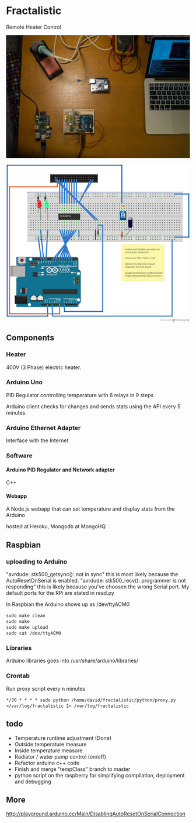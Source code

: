 # Fractalistic
Remote Heater Control

![](https://github.com/rhymn/fractalistic/blob/master/extra/fracd.jpg)

![](https://github.com/rhymn/fractalistic/blob/master/extra/fritzing.png)

## Components

### Heater
400V (3 Phase) electric heater.

### Arduino Uno
PID Regulator controlling temperature with 6 relays in 9 steps

Arduino client checks for changes and sends stats using the API every 5 minutes.

### Arduino Ethernet Adapter
Interface with the Internet

### Software

#### Arduino PID Regulator and Network adapter
C++

#### Webapp
A Node.js webapp that can set temperature and display stats from the Arduino

hosted at Heroku, Mongodb at MongoHQ

## Raspbian

### uploading to Arduino
"avrdude: stk500_getsync(): not in sync" this is most likely because the AutoResetOnSerial is enabled.
"avrdude: stk500_recv(): programmer is not responding" this is likely because you've choosen the wrong Serial port. My default ports for the RPi are stated in read.py

In Raspbian the Arduino shows up as /dev/ttyACM0

```
sudo make clean
sudo make
sudo make upload
sudo cat /dev/ttyACM0
```

### Libraries
Arduino libraries goes into /usr/share/arduino/libraries/

### Crontab
Run proxy script every n minutes

```
*/30 * * * * sudo python /home/david/fractalistic/python/proxy.py >/var/log/fractalistic 2> /var/log/fractalistic
```


## todo
* Temperature runtime adjustment (Done)
* Outside temperature measure
* Inside temperature measure
* Radiator / water pump control (on/off)
* Refactor arduino c++ code
* Finish and merge "tempClass" branch to master
* python script on the raspberry for simplifying compilation, deployment and debugging

## More
http://playground.arduino.cc/Main/DisablingAutoResetOnSerialConnection
